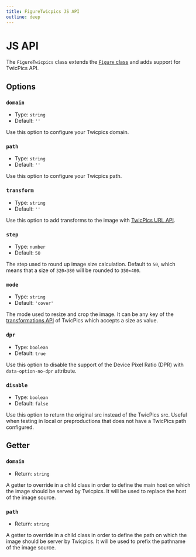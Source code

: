 ```yaml
---
title: FigureTwicpics JS API
outline: deep
---
```


# JS API

The `FigureTwicpics` class extends the [`Figure` class](/components/Figure/js-api.html) and adds support for TwicPics API.

## Options

### `domain`

- Type: `string`
- Default: `''`

Use this option to configure your Twicpics domain.

### `path`

- Type: `string`
- Default: `''`

Use this option to configure your Twicpics path.

### `transform`

- Type: `string`
- Default: `''`

Use this option to add transforms to the image with [TwicPics URL API](https://www.twicpics.com/docs/api/basics).

### `step`

- Type: `number`
- Default: `50`

The step used to round up image size calculation. Default to `50`, which means that a size of `320×380` will be rounded to `350×400`.

### `mode`

- Type: `string`
- Default: `'cover'`

The mode used to resize and crop the image. It can be any key of the [transformations API](https://www.twicpics.com/docs/api/transformations) of TwicPics which accepts a size as value.

### `dpr`

- Type: `boolean`
- Default: `true`

Use this option to disable the support of the Device Pixel Ratio (DPR) with `data-option-no-dpr` attribute.

### `disable`

- Type: `boolean`
- Default: `false`

Use this option to return the original src instead of the TwicPics src. Useful when testing in local or preproductions that does not have a TwicPics path configured.

## Getter

### `domain`

- Return: `string`

A getter to override in a child class in order to define the main host on which the image should be served by Twicpics. It will be used to replace the host of the image source.

### `path`

- Return: `string`

A getter to override in a child class in order to define the path on which the image should be server by Twicpics. It will be used to prefix the pathname of the image source.

